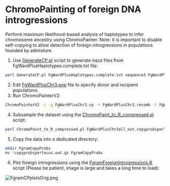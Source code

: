 # ChromoPainting of foreign DNA introgressions
Perform maximum likelihood-based analysis of haplotypes to infer chromosome ancestry using ChromoPainter. Note: it is important to disable self-copying to allow detection of foreign introgressions in populations founded by admixture.
1. Use [GenerateCP.pl](/scripts/GenerateCP.pl) script to generate input files from FgWardPlusHaplotypes.complete.txt file:
```bash
perl GenerateCP.pl FgWardPlusHaplotypes.complete.txt sequence3 FgWardPlusChr3.cp
```
2. Edit [FgWardPlusChr3.pop](/data/FgWardPlusChr3.pop) file to specify donor and recipient populations.
3. Run ChromoPainterV2:
```bash
ChromoPainterV2 -j -g FgWardPlusChr3.cp -r FgWardPlusChr3.recomb -t FgWardPlusChr3.idfile -f FgWardPlusChr3.pop 0 0 -o FgWardPlusChr3all_out -i 10 -ip -b
```
4. Subsample the dataset using the [ChromoPaint_to_R_compressed.pl](/scripts/ChromoPaint_to_R_compressed.pl) script:
```bash
perl ChromoPaint_to_R_compressed.pl FgWardPlusChr3all_out.copyprobsperlocus.out.gz
```
5. Copy the data into a dedicated directory:
```bash
mkdir FgramCopyProbs
mv *copyprobsperlocus.out.gz FgramCopyProbs
```
6. Plot foreign introgressions using the [FgramForeignIntrogressions.R](/scripts/FgramForeignIntrogressions.R) script (Please be patient, image is large and takes a long time to load):

![FgramCPplotsOrig.png](/data/FgramCPplotsOrig.png)
